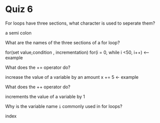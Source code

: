 # Quiz 6

For loops have three sections, what character is used to seperate them?

a semi colon

What are the names of the three sections of a for loop?

for(set value,condition , incrementation)
for(i = 0, while i <50, i++) <-- example

What does the += operator do?

increase the value of a variable by an amount
x += 5 <- example

What does the ++ operator do?

increments the value of a variable by 1

Why is the variable name `i` commonly used in for loops?

index
